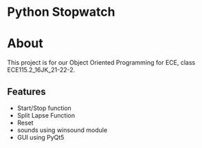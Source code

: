 # Python Stopwatch

# About 
This project is for our Object Oriented Programming for ECE, class ECE115.2_16JK_21-22-2. 


## Features 

- Start/Stop function
- Split Lapse Function
- Reset 
- sounds using winsound module
- GUI using PyQt5
